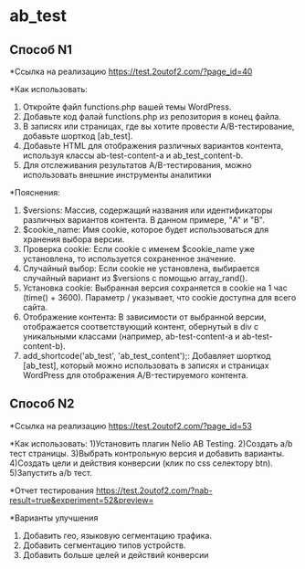 # ab_test

## Способ N1

*Ссылка на реализацию https://test.2outof2.com/?page_id=40

*Как использовать:
1. Откройте файл functions.php вашей темы WordPress.
2. Добавьте код фалай functions.php из репозитория в конец файла.
3. В записях или страницах, где вы хотите провести A/B-тестирование, добавьте шорткод [ab_test].
4. Добавьте HTML для отображения различных вариантов контента, используя классы ab-test-content-a и ab_test_content-b.
5. Для отслеживания результатов A/B-тестирования, можно использовать внешние инструменты аналитики

*Пояснения:
1. $versions:
Массив, содержащий названия или идентификаторы различных вариантов контента. В данном примере, "A" и "B".
2. $cookie_name:
Имя cookie, которое будет использоваться для хранения выбора версии.
3. Проверка cookie:
Если cookie с именем $cookie_name уже установлена, то используется сохраненное значение.
4. Случайный выбор:
Если cookie не установлена, выбирается случайный вариант из $versions с помощью array_rand().
5. Установка cookie:
Выбранная версия сохраняется в cookie на 1 час (time() + 3600). Параметр / указывает, что cookie доступна для всего сайта.
6. Отображение контента:
В зависимости от выбранной версии, отображается соответствующий контент, обернутый в div с уникальными классами (например, ab-test-content-a и ab-test-content-b).
7. add_shortcode('ab_test', 'ab_test_content');:
Добавляет шорткод [ab_test], который можно использовать в записях и страницах WordPress для отображения A/B-тестируемого контента.


## Способ N2

*Ссылка на реализацию https://test.2outof2.com/?page_id=53

*Как использовать:
1)Установить плагин Nelio AB Testing.
2)Создать a/b тест страницы.
3)Выбрать контрольную версия и добавить варианты.
4)Создать цели и действия конверсии (клик по css селектору btn).
5)Запустить a/b тест.

*Отчет тестирования https://test.2outof2.com/?nab-result=true&experiment=52&preview=

*Варианты улучшения
1) Добавить гео, языковую сегментацию трафика.
2) Добавить сегментацию типов устройств.
3) Добавить больше целей и действий конверсии



